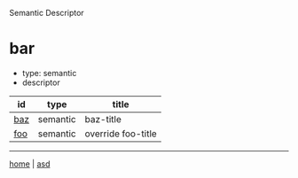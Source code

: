 Semantic Descriptor
# bar
 * type: semantic
 * descriptor

| id | type | title |
|---|---|---|
| [baz](semantic.baz.md) | semantic | baz-title |
| [foo](semantic.foo.md) | semantic | override foo-title |

---

[home](../index.md) | [asd](../profile.svg)